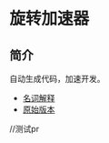 # 旋转加速器

## 简介

自动生成代码，加速开发。


- [名词解释](doc/名词解释.md)
- [原始版本](https://github.com/aoeai/mybatis-mysql-generator)





//测试pr
